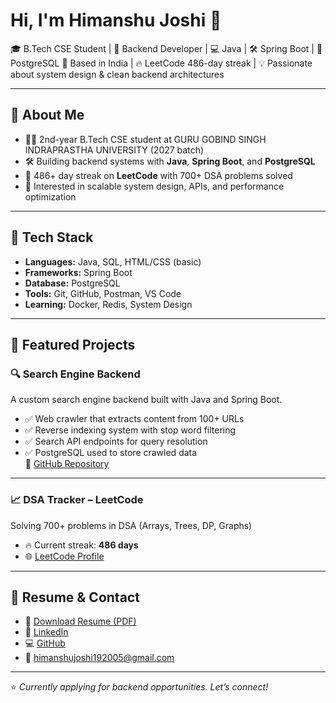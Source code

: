 # Hi, I'm Himanshu Joshi 👋

🎓 B.Tech CSE Student | 🧠 Backend Developer | 💻 Java | 🛠️ Spring Boot | 🐘 PostgreSQL 
📍 Based in India | 🔥 LeetCode 486-day streak | 💡 Passionate about system design & clean backend architectures

---

## 🚀 About Me

- 🧑‍🎓 2nd-year B.Tech CSE student at GURU GOBIND SINGH INDRAPRASTHA UNIVERSITY (2027 batch)
- 🛠️ Building backend systems with **Java**, **Spring Boot**, and **PostgreSQL**
- 💪 486+ day streak on **LeetCode** with 700+ DSA problems solved
- 🎯 Interested in scalable system design, APIs, and performance optimization

---

## 🔧 Tech Stack

- **Languages:** Java, SQL, HTML/CSS (basic)
- **Frameworks:** Spring Boot
- **Database:** PostgreSQL
- **Tools:** Git, GitHub, Postman, VS Code
- **Learning:** Docker, Redis, System Design

---

## 📂 Featured Projects

### 🔍 Search Engine Backend
A custom search engine backend built with Java and Spring Boot.  
- ✅ Web crawler that extracts content from 100+ URLs  
- ✅ Reverse indexing system with stop word filtering  
- ✅ Search API endpoints for query resolution  
- ✅ PostgreSQL used to store crawled data  
📌 [GitHub Repository](https://github.com/Himanshu41311/Search-Engine-Backend-Web-Crawler-Reverse-Indexer)

---

### 📈 DSA Tracker – LeetCode
Solving 700+ problems in DSA (Arrays, Trees, DP, Graphs)  
- 🔥 Current streak: **486 days**  
- 🌐 [LeetCode Profile](https://leetcode.com/u/Himanshu__Joshi/)

---

## 📜 Resume & Contact

- 📄 [Download Resume (PDF)](your-resume-link-here)
- 💼 [LinkedIn](https://www.linkedin.com/in/himanshu-joshi-463b54326/)
- 💻 [GitHub](https://github.com/Himanshu41311)
- 📧 himanshujoshi192005@gmail.com

---

⭐ *Currently applying for backend opportunities. Let’s connect!*
